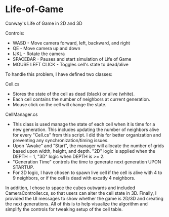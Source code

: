 # Life-of-Game
Conway's Life of Game in 2D and 3D

Controls: 
- WASD - Move camera forward, left, backward, and right
- QE - Move camera up and down
- IJKL - Rotate the camera
- SPACEBAR - Pauses and start simulation of Life of Game
- MOUSE LEFT CLICK - Toggles cell's state to dead/alive

To handle this problem, I have defined two classes:

Cell.cs
- Stores the state of the cell as dead (black) or alive (white).
- Each cell contains the number of neighbors at current generation.
- Mouse click on the cell will change the state.

CellManager.cs
- This class is used manage the state of each cell when it is time for a new generation. This includes updating the number of neighbors alive for every "Cell.cs" from this script. I did this for better organization and preventing any synchronization/timing issues.
- Upon "Awake" and "Start", the manager will allocate the number of grids based upon width, height, and depth. "2D" logic is applied when the DEPTH = 1, "3D" logic when DEPTH is >= 2.
- "Generation Time" controls the time to generate next generation UPON STARTUP.
- For 3D logic, I have chosen to spawn live cell if the cell is alive with 4 to 9 neighbors, or if the cell is dead with excatly 4 neighbors.

In addition, I chose to space the cubes outwards and included CameraController.cs, so that users can alter the cell state in 3D. Finally, I provided the UI messages to show whether the game is 2D/3D and creating the next generations. All of this is to help visualize the algorithm and simplify the controls for tweaking setup of the cell table.

